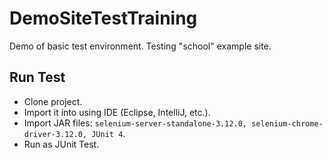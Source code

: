 # DemoSiteTestTraining
Demo of basic test environment. Testing "school" example site.

## Run Test
* Clone project.
* Import it into using IDE (Eclipse, IntelliJ, etc.).
* Import JAR files: `selenium-server-standalone-3.12.0, selenium-chrome-driver-3.12.0, JUnit 4`.
* Run as JUnit Test.
